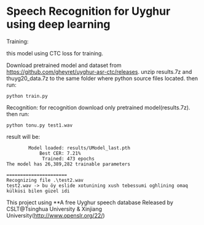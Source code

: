 # Speech Recognition for Uyghur using deep learning
Training:

this model using CTC loss for training.

Download pretrained model and dataset from https://github.com/gheyret/uyghur-asr-ctc/releases.
unzip results.7z and thuyg20_data.7z to the same folder where python source files located. then run:
```
python train.py
```

Recognition:
for recognition download only pretrained model(results.7z). then run:

```
python tonu.py test1.wav 
```
result will be:
```
        Model loaded: results/UModel_last.pth
            Best CER: 7.21%
             Trained: 473 epochs
The model has 26,389,282 trainable parameters

======================
Recognizing file .\test2.wav
test2.wav -> bu öy eslide xotunining xush tebessumi oghlining omaq külküsi bilen güzel idi
```

This project using 
  **A free Uyghur speech database Released by CSLT@Tsinghua University & Xinjiang University(http://www.openslr.org/22/)
